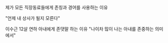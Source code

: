 제가 모든 직장동료들에게 존칭과 경어를 사용하는 이유

"언제 내 상사가 될지 모른다"

이수근 12살 연하 아내에게 존댓말 하는 이유
"나이차 많이 나는 아내를 존중하는 의미에서"
